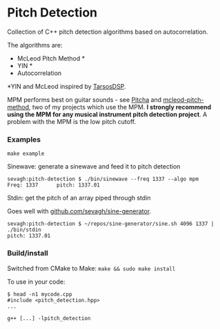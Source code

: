# Pitch Detection

Collection of C++ pitch detection algorithms based on autocorrelation.

The algorithms are:

* McLeod Pitch Method *
* YIN *
* Autocorrelation

\*YIN and McLeod inspired by [TarsosDSP](https://github.com/JorenSix/TarsosDSP).

MPM performs best on guitar sounds - see [Pitcha](https://github.com/sevagh/Pitcha) and [mcleod-pitch-method](https://github.com/sevagh/mcleod-pitch-method), two of my projects which use the MPM. **I strongly recommend using the MPM for any musical instrument pitch detection project**. A problem with the MPM is the low pitch cutoff.

### Examples

`make example`

Sinewave: generate a sinewave and feed it to pitch detection

```
sevagh:pitch-detection $ ./bin/sinewave --freq 1337 --algo mpm
Freq: 1337      pitch: 1337.01
```

Stdin: get the pitch of an array piped through stdin

Goes well with [github.com/sevagh/sine-generator](https://github.com/sevagh/sine-generator).

```
sevagh:pitch-detection $ ~/repos/sine-generator/sine.sh 4096 1337 | ./bin/stdin
pitch: 1337.01
```

### Build/install

Switched from CMake to Make: `make && sudo make install`

To use in your code:

```
$ head -n1 mycode.cpp
#include <pitch_detection.hpp>
...

g++ [...] -lpitch_detection
```
